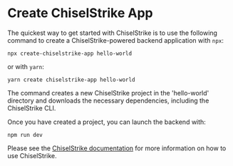 # Create ChiselStrike App

The quickest way to get started with ChiselStrike is to use the following
command to create a ChiselStrike-powered backend application with `npx`:

```console
npx create-chiselstrike-app hello-world
```

or with `yarn`:

```console
yarn create chiselstrike-app hello-world
```

The command creates a new ChiselStrike project in the 'hello-world' directory
and downloads the necessary dependencies, including the ChiselStrike CLI.

Once you have created a project, you can launch the backend with:

```console
npm run dev
```

Please see the [ChiselStrike documentation](https://docs.chiselstrike.com) for
more information on how to use ChiselStrike.
